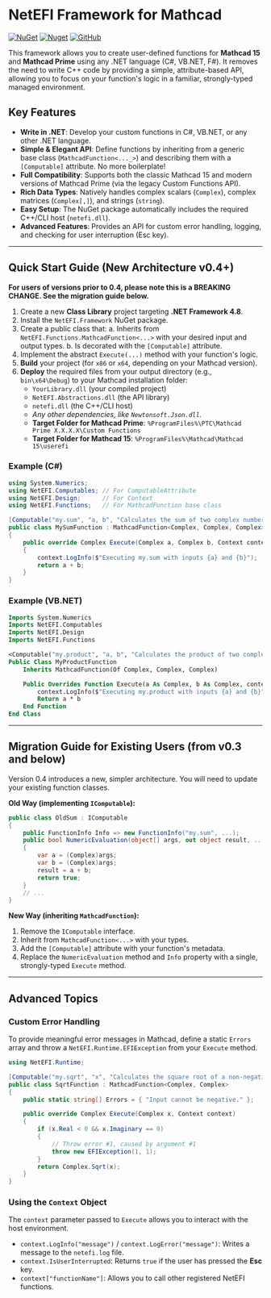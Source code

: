 ﻿# NetEFI Framework for Mathcad

[![NuGet](https://img.shields.io/nuget/v/NetEFI.Framework?label=NuGet)](https://www.nuget.org/packages/NetEFI.Framework/)
[![Nuget](https://img.shields.io/nuget/dt/NetEFI.Framework)](https://www.nuget.org/packages/NetEFI.Framework/)
[![GitHub](https://img.shields.io/github/license/ViacheslavMezentsev/NetEFI)](https://github.com/ViacheslavMezentsev/NetEFI/blob/master/LICENSE)

This framework allows you to create user-defined functions for **Mathcad 15** and **Mathcad Prime** using any .NET language (C#, VB.NET, F#). It removes the need to write C++ code by providing a simple, attribute-based API, allowing you to focus on your function's logic in a familiar, strongly-typed managed environment.

## Key Features

* **Write in .NET**: Develop your custom functions in C#, VB.NET, or any other .NET language.
* **Simple & Elegant API**: Define functions by inheriting from a generic base class (`MathcadFunction<..._>`) and describing them with a `[Computable]` attribute. No more boilerplate!
* **Full Compatibility**: Supports both the classic Mathcad 15 and modern versions of Mathcad Prime (via the legacy Custom Functions API).
* **Rich Data Types**: Natively handles complex scalars (`Complex`), complex matrices (`Complex[,]`), and strings (`string`).
* **Easy Setup**: The NuGet package automatically includes the required C++/CLI host (`netefi.dll`).
* **Advanced Features**: Provides an API for custom error handling, logging, and checking for user interruption (Esc key).

---

## Quick Start Guide (New Architecture v0.4+)

**For users of versions prior to 0.4, please note this is a BREAKING CHANGE. See the migration guide below.**

1. Create a new **Class Library** project targeting **.NET Framework 4.8**.
2. Install the `NetEFI.Framework` NuGet package.
3. Create a public class that:
    a. Inherits from `NetEFI.Functions.MathcadFunction<...>` with your desired input and output types.
    b. Is decorated with the `[Computable]` attribute.
4. Implement the abstract `Execute(...)` method with your function's logic.
5. **Build** your project (for `x86` or `x64`, depending on your Mathcad version).
6. **Deploy** the required files from your output directory (e.g., `bin\x64\Debug`) to your Mathcad installation folder:
    * `YourLibrary.dll` (your compiled project)
    * `NetEFI.Abstractions.dll` (the API library)
    * `netefi.dll` (the C++/CLI host)
    * *Any other dependencies, like `Newtonsoft.Json.dll`.*
    * **Target Folder for Mathcad Prime**: `%ProgramFiles%\PTC\Mathcad Prime X.X.X.X\Custom Functions`
    * **Target Folder for Mathcad 15**: `%ProgramFiles%\Mathcad\Mathcad 15\userefi`

### Example (C#)

```csharp
using System.Numerics;
using NetEFI.Computables; // For ComputableAttribute
using NetEFI.Design;      // For Context
using NetEFI.Functions;   // For MathcadFunction base class

[Computable("my.sum", "a, b", "Calculates the sum of two complex numbers")]
public class MySumFunction : MathcadFunction<Complex, Complex, Complex>
{
    public override Complex Execute(Complex a, Complex b, Context context)
    {
        context.LogInfo($"Executing my.sum with inputs {a} and {b}");
        return a + b;
    }
}
```

### Example (VB.NET)

```vb
Imports System.Numerics
Imports NetEFI.Computables
Imports NetEFI.Design
Imports NetEFI.Functions

<Computable("my.product", "a, b", "Calculates the product of two complex numbers")>
Public Class MyProductFunction
    Inherits MathcadFunction(Of Complex, Complex, Complex)

    Public Overrides Function Execute(a As Complex, b As Complex, context As Context) As Complex
        context.LogInfo($"Executing my.product with inputs {a} and {b}")
        Return a * b
    End Function
End Class
```

---

## Migration Guide for Existing Users (from v0.3 and below)

Version 0.4 introduces a new, simpler architecture. You will need to update your existing function classes.

**Old Way (implementing `IComputable`):**

```csharp
public class OldSum : IComputable
{
    public FunctionInfo Info => new FunctionInfo("my.sum", ...);
    public bool NumericEvaluation(object[] args, out object result, ...)
    {
        var a = (Complex)args;
        var b = (Complex)args;
        result = a + b;
        return true;
    }
    // ...
}
```

**New Way (inheriting `MathcadFunction`):**

1. Remove the `IComputable` interface.
2. Inherit from `MathcadFunction<...>` with your types.
3. Add the `[Computable]` attribute with your function's metadata.
4. Replace the `NumericEvaluation` method and `Info` property with a single, strongly-typed `Execute` method.

---

## Advanced Topics

### Custom Error Handling

To provide meaningful error messages in Mathcad, define a static `Errors` array and throw a `NetEFI.Runtime.EFIException` from your `Execute` method.

```csharp
using NetEFI.Runtime;

[Computable("my.sqrt", "x", "Calculates the square root of a non-negative number")]
public class SqrtFunction : MathcadFunction<Complex, Complex>
{
    public static string[] Errors = { "Input cannot be negative." };

    public override Complex Execute(Complex x, Context context)
    {
        if (x.Real < 0 && x.Imaginary == 0)
        {
            // Throw error #1, caused by argument #1
            throw new EFIException(1, 1);
        }
        return Complex.Sqrt(x);
    }
}
```

### Using the `Context` Object

The `context` parameter passed to `Execute` allows you to interact with the host environment.

* `context.LogInfo("message")` / `context.LogError("message")`: Writes a message to the `netefi.log` file.
* `context.IsUserInterrupted`: Returns `true` if the user has pressed the **Esc** key.
* `context["functionName"]`: Allows you to call other registered NetEFI functions.
